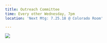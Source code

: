 ```yaml
---
title: Outreach Committee
time: Every other Wednesday, 7pm
location: 'Next Mtg: 7.25.18 @ Colorado Room'

---
```

![](/uploads/2018/04/29/1FBA22A0-6B7B-4135-8D78-BFD7EC38D7FE.jpeg)